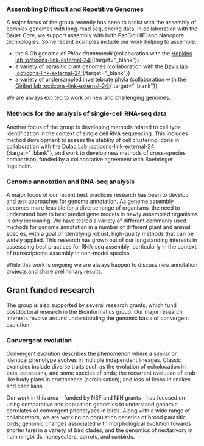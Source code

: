 ### Assembling Difficult and Repetitive Genomes

A major focus of the group recently has been to assist with the assembly of complex genomes with long-read sequencing data. In collaboration with the Bauer Core, we support assembly with both PacBio HiFi and Nanopore technologies. Some recent examples include our work helping to assemble:
- the 6 Gb genome of *Phlox drummondii* (collaboration with the [Hopkins lab :octicons-link-external-24:](https://hopkins-lab.org/){:target="_blank"})
- a variety of parasitic plant genomes (collaboration with the [Davis lab :octicons-link-external-24:](https://davislab.oeb.harvard.edu/){:target="_blank"})
- a variety of undersampled invertebrate phyla (collaboration with the [Giribet lab :octicons-link-external-24:](https://giribetgroup.oeb.harvard.edu/){:target="_blank"})

We are always excited to work on new and challenging genomes.

### Methods for the analysis of single-cell RNA-seq data

Another focus of the group is developing methods related to cell type identification in the context of single cell RNA sequencing. This includes method development to assess the stablity of cell clustering, done in collaboration with the [Dulac Lab :octicons-link-external-24:](https://www.dulaclab.com/){:target="_blank"}, and work to develop new methods of cross-species comparison, funded by a collaborative agreement with Boehringer Ingelheim.






### Genome annotation and RNA-seq analysis

A major focus of our recent best practices research has been to develop and test approaches for genome annotation. As genome assembly becomes more feasible for a diverse range of organisms, the need to understand how to best predict gene models in newly assembled organisms is only increasing. We have tested a variety of different commonly used methods for genome annotation in a number of different plant and animal species, with a goal of identifying robust, high-qualty methods that can be widely applied. This research has grown out of our longstanding interests in assesssing best practices for RNA-seq assembly, particularly in the context of transcriptome assembly in non-model species. 

While this work is ongoing we are always happen to discuss new annotation projects and share preliminary results. 



## Grant funded research

The group is also supported by several research grants, which fund postdoctoral research in the Bioinformatics group. Our major research interests revolve around understanding the genomic basis of convergent evolution.

### Convergent evolution

Convergent evolution describes the phenomenon where a similar or identical phenotype evolves in multiple independent lineages. Classic examples include diverse traits such as the evolution of echolocation in bats, cetaceans, and some species of birds; the recurrent evolution of crab-like body plans in crustaceans (carcinisation); and loss of limbs in snakes and caecilians. 

Our work in this area - funded by NSF and NIH grants - has focused on using comparative and population genomics to understand genomic correlates of convergent phenotypes in birds. Along with a wide range of collaborators, we are working on population genetics of brood parasitic birds; genomic changes associated with morphological evolution towards shorter tarsi in a variety of bird clades; and the genomics of nectarivory in hummingbirds, honeyeaters, parrots, and sunbirds.


